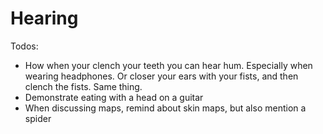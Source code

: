 # Hearing

Todos:

* How when your clench your teeth you can hear hum. Especially when wearing headphones. Or closer your ears with your fists, and then clench the fists. Same thing.
* Demonstrate eating with a head on a guitar
* When discussing maps, remind about skin maps, but also mention a spider 